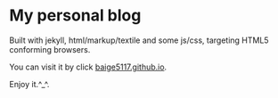 My personal blog
====================

Built with jekyll, html/markup/textile and some js/css, targeting HTML5 conforming browsers.

You can visit it by click [baige5117.github.io](http://baige5117.github.io/).

Enjoy it.^_^.
